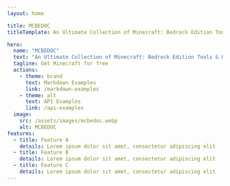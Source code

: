 ```yaml
---
layout: home

title: MCBEDOC
titleTemplate: An Ultimate Collection of Minecraft: Bedrock Edition Tools & Unlockers

hero:
  name: "MCBEDOC"
  text: "An Ultimate Collection of Minecraft: Bedrock Edition Tools & Unlockers"
  tagline: Get Minecraft for free
  actions:
    - theme: brand
      text: Markdown Examples
      link: /markdown-examples
    - theme: alt
      text: API Examples
      link: /api-examples
  image:
    src: /assets/images/mcbedoc.webp
    alt: MCBEDOC
features:
  - title: Feature A
    details: Lorem ipsum dolor sit amet, consectetur adipiscing elit
  - title: Feature B
    details: Lorem ipsum dolor sit amet, consectetur adipiscing elit
  - title: Feature C
    details: Lorem ipsum dolor sit amet, consectetur adipiscing elit
---
```


